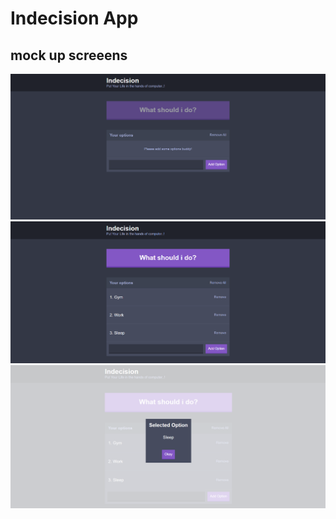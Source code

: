 # Indecision App

## mock up screeens 

![Screenshot](./public/images/Homepage.PNG)
![Screenshot](./public/images/Dashboard.PNG)
![Screenshot](./public/images/modalView.png)